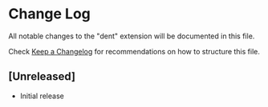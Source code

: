 # Change Log

All notable changes to the "dent" extension will be documented in this file.

Check [Keep a Changelog](http://keepachangelog.com/) for recommendations on how to structure this file.

## [Unreleased]

- Initial release
